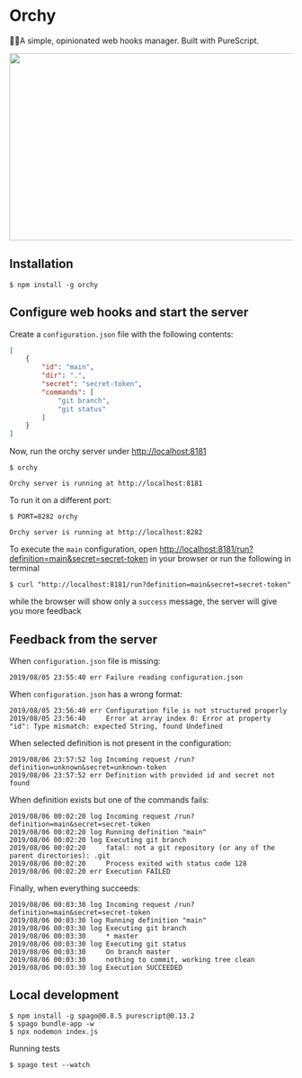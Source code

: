 # Orchy

🤹‍♂️A simple, opinionated web hooks manager. Built with PureScript.

<img src="https://raw.githubusercontent.com/maciejsmolinski/orchy/master/assets/success.gif" width="650" height="333"/>

## Installation

```
$ npm install -g orchy
```

## Configure web hooks and start the server

Create a `configuration.json` file with the following contents:

```json
[
    {
        "id": "main",
        "dir": ".",
        "secret": "secret-token",
        "commands": [
            "git branch",
            "git status"
        ]
    }
]
```

Now, run the orchy server under [http://localhost:8181](http://localhost:8181)

```shell
$ orchy

Orchy server is running at http://localhost:8181
```

To run it on a different port:

```
$ PORT=8282 orchy

Orchy server is running at http://localhost:8282
```

To execute the `main` configuration, open [http://localhost:8181/run?definition=main&secret=secret-token](http://localhost:8181/run?definition=main&secret=secret-token) in your browser or run the following in terminal

```
$ curl "http://localhost:8181/run?definition=main&secret=secret-token"
```

while the browser will show only a `success` message, the server will give you more feedback

## Feedback from the server

When `configuration.json` file is missing:

```shell
2019/08/05 23:55:40 err Failure reading configuration.json
```

When `configuration.json` has a wrong format:

```shell
2019/08/05 23:56:40 err Configuration file is not structured properly
2019/08/05 23:56:40     Error at array index 0: Error at property "id": Type mismatch: expected String, found Undefined
```

When selected definition is not present in the configuration:

```shell
2019/08/06 23:57:52 log Incoming request /run?definition=unknown&secret=unknown-token
2019/08/06 23:57:52 err Definition with provided id and secret not found
```

When definition exists but one of the commands fails:

```shell
2019/08/06 00:02:20 log Incoming request /run?definition=main&secret=secret-token
2019/08/06 00:02:20 log Running definition "main"
2019/08/06 00:02:20 log Executing git branch
2019/08/06 00:02:20     fatal: not a git repository (or any of the parent directories): .git
2019/08/06 00:02:20     Process exited with status code 128
2019/08/06 00:02:20 err Execution FAILED
```

Finally, when everything succeeds:

```shell
2019/08/06 00:03:30 log Incoming request /run?definition=main&secret=secret-token
2019/08/06 00:03:30 log Running definition "main"
2019/08/06 00:03:30 log Executing git branch
2019/08/06 00:03:30     * master
2019/08/06 00:03:30 log Executing git status
2019/08/06 00:03:30     On branch master
2019/08/06 00:03:30     nothing to commit, working tree clean
2019/08/06 00:03:30 log Execution SUCCEEDED
```

## Local development

```shell
$ npm install -g spago@0.8.5 purescript@0.13.2
$ spago bundle-app -w
$ npx nodemon index.js
```

Running tests

```shell
$ spago test --watch
```
